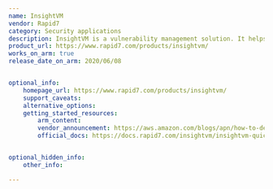```yaml
---
name: InsightVM
vendor: Rapid7
category: Security applications
description: InsightVM is a vulnerability management solution. It helps organizations identify, assess, and prioritize vulnerabilities in their IT infrastructure.
product_url: https://www.rapid7.com/products/insightvm/
works_on_arm: true
release_date_on_arm: 2020/06/08


optional_info:
    homepage_url: https://www.rapid7.com/products/insightvm/
    support_caveats:
    alternative_options:
    getting_started_resources:
        arm_content:
        vendor_announcement: https://aws.amazon.com/blogs/apn/how-to-deploy-a-rapid7-insightvm-scan-engine-for-aws-graviton2-based-ec2-instances/
        official_docs: https://docs.rapid7.com/insightvm/insightvm-quick-start-guide


optional_hidden_info:
    other_info:

---
```


